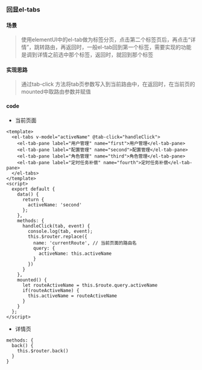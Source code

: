 ### 回显el-tabs

#### 场景
> 使用elementUI中的el-tab做为标签分页，点击第二个标签页后，再点击“详情”，跳转路由，再返回时，一般el-tab回到第一个标签，需要实现的功能是调到详情之前选中那个标签，返回时，就回到那个标签

#### 实现思路
> 通过tab-click 方法将tab页参数写入到当前路由中，在返回时，在当前页的mounted中取路由参数并赋值

#### code
- 当前页面
```
<template>
  <el-tabs v-model="activeName" @tab-click="handleClick">
    <el-tab-pane label="用户管理" name="first">用户管理</el-tab-pane>
    <el-tab-pane label="配置管理" name="second">配置管理</el-tab-pane>
    <el-tab-pane label="角色管理" name="third">角色管理</el-tab-pane>
    <el-tab-pane label="定时任务补偿" name="fourth">定时任务补偿</el-tab-pane>
  </el-tabs>
</template>
<script>
  export default {
    data() {
      return {
        activeName: 'second'
      };
    },
    methods: {
      handleClick(tab, event) {
        console.log(tab, event);
        this.$router.replace({
          name: 'currentRoute', // 当前页面的路由名
          query: {
            activeName: this.activeName
          }
        })
      }
    },
    mounted() {
      let routeActiveName = this.$route.query.activeName
      if(routeActiveName) {
        this.activeName = routeActiveName
      }
    }
  };
</script>
```

- 详情页
```
methods: {
  back() {
    this.$router.back()
  }
}
```